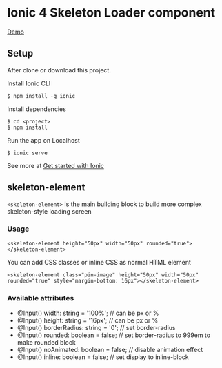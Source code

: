 # Ionic 4 Skeleton Loader component

[Demo](https://mrhieu.github.io/ionic-skeleton-loader-4)


## Setup

After clone or download this project.

Install Ionic CLI

```
$ npm install -g ionic
```

Install dependencies

```
$ cd <project>
$ npm install
```

Run the app on Localhost

```
$ ionic serve
```

See more at [Get started with Ionic](https://ionicframework.com/getting-started/)

## skeleton-element
`<skeleton-element>` is the main building block to build more complex skeleton-style loading screen

### Usage

```
<skeleton-element height="50px" width="50px" rounded="true"></skeleton-element>
```

You can add CSS classes or inline CSS as normal HTML element

```
<skeleton-element class="pin-image" height="50px" width="50px" rounded="true" style="margin-bottom: 16px"></skeleton-element>
```

### Available attributes

- @Input() width: string = '100%'; // can be px or %
- @Input() height: string = '16px'; // can be px or %
- @Input() borderRadius: string = '0'; // set border-radius
- @Input() rounded: boolean = false; // set border-radius to 999em to make rounded block
- @Input() noAnimated: boolean = false; // disable animation effect
- @Input() inline: boolean = false; // set display to inline-block
